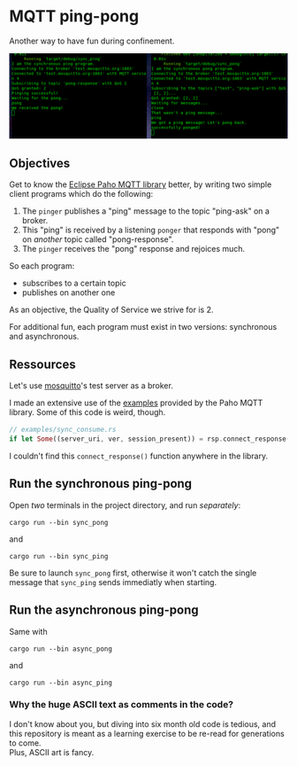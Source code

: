 # MQTT ping-pong

Another way to have fun during confinement.

![this is it](screenshot.png)


## Objectives

Get to know the [Eclipse Paho MQTT library](https://crates.io/crates/paho-mqtt) better,
by writing two simple client programs which do the following:

1. The `pinger` publishes a "ping" message to the topic "ping-ask" on a broker.
2. This "ping" is received by a listening `ponger` that responds with "pong" on *another* topic called "pong-response".
3. The `pinger` receives the "pong" response and rejoices much.

So each program:
* subscribes to a certain topic
* publishes on another one

As an objective, the Quality of Service we strive for is 2.

For additional fun, each program must exist in two versions: synchronous and asynchronous.

## Ressources

Let's use [mosquitto](http://mosquitto.org/)'s test server as a broker.

I made an extensive use of the [examples](https://github.com/eclipse/paho.mqtt.rust/tree/master/examples)
provided by the Paho MQTT library.
Some of this code is weird, though.

```rust
// examples/sync_consume.rs
if let Some((server_uri, ver, session_present)) = rsp.connect_response() { ... }
```

I couldn't find this `connect_response()` function anywhere in the library.

## Run the synchronous ping-pong

Open *two* terminals in the project directory, and run *separately*:

```
cargo run --bin sync_pong
```

and

```
cargo run --bin sync_ping
```

Be sure to launch `sync_pong` first, otherwise it won't catch the single message that
`sync_ping` sends immediatly when starting.

## Run the asynchronous ping-pong

Same with

```
cargo run --bin async_pong
```

and

```
cargo run --bin async_ping
```


### Why the huge ASCII text as comments in the code?

I don't know about you, but diving into six month old code is tedious,
and this repository is meant as a learning exercise to be re-read for generations to come.  
Plus, ASCII art is fancy.